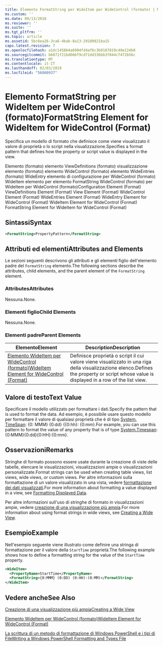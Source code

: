```yaml
---
title: Elemento FormatString per WideItem per WideControl (formato) | Microsoft Docs
ms.custom: ''
ms.date: 09/13/2016
ms.reviewer: ''
ms.suite: ''
ms.tgt_pltfrm: ''
ms.topic: article
ms.assetid: 5bc6ea26-3ca6-4bab-8a13-29189821ba15
caps.latest.revision: 7
ms.openlocfilehash: a1dc145864a6904fd4af6c3b9187819c49e224b0
ms.sourcegitcommit: b6871f21bd666f9cd71dd336bb3f844cf472b56c
ms.translationtype: MT
ms.contentlocale: it-IT
ms.lasthandoff: 02/03/2019
ms.locfileid: "56860937"
---
```

# <a name="formatstring-element-for-wideitem-for-widecontrol-format"></a><span data-ttu-id="483f5-102">Elemento FormatString per WideItem per WideControl (formato)</span><span class="sxs-lookup"><span data-stu-id="483f5-102">FormatString Element for WideItem for WideControl (Format)</span></span>

<span data-ttu-id="483f5-103">Specifica un modello di formato che definisce come viene visualizzato il valore di proprietà o lo script nella visualizzazione.</span><span class="sxs-lookup"><span data-stu-id="483f5-103">Specifies a format pattern that defines how the property or script value is displayed in the view.</span></span>

<span data-ttu-id="483f5-104">Elemento (formato) elemento ViewDefinitions (formato) visualizzazione elemento (formato) elemento WideControl (formato) elemento WideEntries (formato) WideEntry elemento di configurazione per WideControl (formato) WideItem elemento per elemento FormatString WideControl (formato) per WideItem per WideControl (formato)</span><span class="sxs-lookup"><span data-stu-id="483f5-104">Configuration Element (Format) ViewDefinitions Element (Format) View Element (Format) WideControl Element (Format) WideEntries Element (Format) WideEntry Element for WideControl (Format) WideItem Element for WideControl (Format) FormatString Element for WideItem for WideControl (Format)</span></span>

## <a name="syntax"></a><span data-ttu-id="483f5-105">Sintassi</span><span class="sxs-lookup"><span data-stu-id="483f5-105">Syntax</span></span>

```xml
<FormatString>PropertyPattern</FormatString>
```

## <a name="attributes-and-elements"></a><span data-ttu-id="483f5-106">Attributi ed elementi</span><span class="sxs-lookup"><span data-stu-id="483f5-106">Attributes and Elements</span></span>

<span data-ttu-id="483f5-107">Le sezioni seguenti descrivono gli attributi e gli elementi figlio dell'elemento padre del `FormatString` elemento.</span><span class="sxs-lookup"><span data-stu-id="483f5-107">The following sections describe the attributes, child elements, and the parent element of the `FormatString` element.</span></span>

### <a name="attributes"></a><span data-ttu-id="483f5-108">Attributes</span><span class="sxs-lookup"><span data-stu-id="483f5-108">Attributes</span></span>

<span data-ttu-id="483f5-109">Nessuna.</span><span class="sxs-lookup"><span data-stu-id="483f5-109">None.</span></span>

### <a name="child-elements"></a><span data-ttu-id="483f5-110">Elementi figlio</span><span class="sxs-lookup"><span data-stu-id="483f5-110">Child Elements</span></span>

<span data-ttu-id="483f5-111">Nessuna.</span><span class="sxs-lookup"><span data-stu-id="483f5-111">None.</span></span>

### <a name="parent-elements"></a><span data-ttu-id="483f5-112">Elementi padre</span><span class="sxs-lookup"><span data-stu-id="483f5-112">Parent Elements</span></span>

|<span data-ttu-id="483f5-113">Elemento</span><span class="sxs-lookup"><span data-stu-id="483f5-113">Element</span></span>|<span data-ttu-id="483f5-114">Description</span><span class="sxs-lookup"><span data-stu-id="483f5-114">Description</span></span>|
|-------------|-----------------|
|[<span data-ttu-id="483f5-115">Elemento WideItem per WideControl (formato)</span><span class="sxs-lookup"><span data-stu-id="483f5-115">WideItem Element for WideControl (Format)</span></span>](./wideitem-element-for-widecontrol-format.md)|<span data-ttu-id="483f5-116">Definisce proprietà o script il cui valore viene visualizzato in una riga della visualizzazione elenco.</span><span class="sxs-lookup"><span data-stu-id="483f5-116">Defines the property or script whose value is displayed in a row of the list view.</span></span>|

## <a name="text-value"></a><span data-ttu-id="483f5-117">Valore di testo</span><span class="sxs-lookup"><span data-stu-id="483f5-117">Text Value</span></span>

<span data-ttu-id="483f5-118">Specificare il modello utilizzato per formattare i dati.</span><span class="sxs-lookup"><span data-stu-id="483f5-118">Specify the pattern that is used to format the data.</span></span> <span data-ttu-id="483f5-119">Ad esempio, è possibile usare questo modello per formattare il valore di qualsiasi proprietà che è di tipo [System. TimeSpan](/dotnet/api/System.TimeSpan): {0: MMM} {0:dd} {{0:hh}: {0:mm}.</span><span class="sxs-lookup"><span data-stu-id="483f5-119">For example, you can use this pattern to format the value of any property that is of type [System.Timespan](/dotnet/api/System.TimeSpan): {0:MMM}{0:dd}{0:HH}:{0:mm}.</span></span>

## <a name="remarks"></a><span data-ttu-id="483f5-120">Osservazioni</span><span class="sxs-lookup"><span data-stu-id="483f5-120">Remarks</span></span>

<span data-ttu-id="483f5-121">Stringhe di formato possono essere usate durante la creazione di viste delle tabelle, elencare le visualizzazioni, visualizzazioni ampie o visualizzazioni personalizzate.</span><span class="sxs-lookup"><span data-stu-id="483f5-121">Format strings can be used when creating table views, list views, wide views, or custom views.</span></span> <span data-ttu-id="483f5-122">Per altre informazioni sulla formattazione di un valore visualizzato in una vista, vedere [formattazione dei dati visualizzati](./formatting-displayed-data.md).</span><span class="sxs-lookup"><span data-stu-id="483f5-122">For more information about formatting a value displayed in a view, see [Formatting Displayed Data](./formatting-displayed-data.md).</span></span>

<span data-ttu-id="483f5-123">Per altre informazioni sull'uso di stringhe di formato in visualizzazioni ampie, vedere [creazione di una visualizzazione più ampia](./creating-a-wide-view.md).</span><span class="sxs-lookup"><span data-stu-id="483f5-123">For more information about using format strings in wide views, see [Creating a Wide View](./creating-a-wide-view.md).</span></span>

## <a name="example"></a><span data-ttu-id="483f5-124">Esempio</span><span class="sxs-lookup"><span data-stu-id="483f5-124">Example</span></span>

<span data-ttu-id="483f5-125">Nell'esempio seguente viene illustrato come definire una stringa di formattazione per il valore della `StartTime` proprietà.</span><span class="sxs-lookup"><span data-stu-id="483f5-125">The following example shows how to define a formatting string for the value of the `StartTime` property.</span></span>

```xml
<WideItem>
  <PropertyName>StartTime</PropertyName>
  <FormatString>{0:MMM} (0:DD) (0:HH):(0:MM)</FormatString>
</WideItem>
```

## <a name="see-also"></a><span data-ttu-id="483f5-126">Vedere anche</span><span class="sxs-lookup"><span data-stu-id="483f5-126">See Also</span></span>

[<span data-ttu-id="483f5-127">Creazione di una visualizzazione più ampia</span><span class="sxs-lookup"><span data-stu-id="483f5-127">Creating a Wide View</span></span>](./creating-a-wide-view.md)

[<span data-ttu-id="483f5-128">Elemento WideItem per WideControl (formato)</span><span class="sxs-lookup"><span data-stu-id="483f5-128">WideItem Element for WideControl (Format)</span></span>](./wideitem-element-for-widecontrol-format.md)

[<span data-ttu-id="483f5-129">La scrittura di un metodo di formattazione di Windows PowerShell e i tipi di File</span><span class="sxs-lookup"><span data-stu-id="483f5-129">Writing a Windows PowerShell Formatting and Types File</span></span>](./writing-a-powershell-formatting-file.md)
